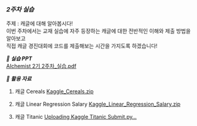 ### ***2주차 실습***

주제 : 캐글에 대해 알아봅시다!   
이번 주차에서는 교재 실습에 자주 등장하는 캐글에 대한 전반적인 이해와 제출 방법을 알아보고    
직접 캐글 경진대회에 코드를 제출해보는 시간을 가지도록 하겠습니다!

***📔 실습 PPT***   
[AIchemist 2기 2주차_실습.pdf](https://github.com/Ewha-AIchemist-2/Session/files/14568562/AIchemist.2.2._.pdf)

***📑 활용 자료***     
1. 캐글 Cereals
[Kaggle_Cereals.zip](https://github.com/Ewha-AIchemist-2/Session/files/14568590/Kaggle_Cereals.zip)   

2. 캐글 Linear Regression Salary
[Kaggle_Linear_Regression_Salary.zip](https://github.com/Ewha-AIchemist-2/Session/files/14568593/Kaggle_Linear_Regression_Salary.zip)   

3. 캐글 Titanic
[Uploading Kaggle Titanic Submit.py…]()





